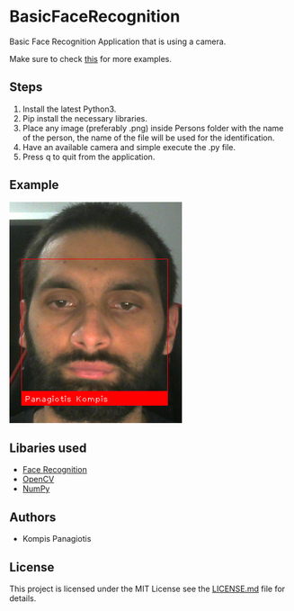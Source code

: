 # BasicFaceRecognition

Basic Face Recognition Application that is using a camera.   

Make sure to check [this](https://github.com/ageitgey/face_recognition/tree/master/examples) for more examples.

## Steps
1. Install the latest Python3.
2. Pip install the necessary libraries.
3. Place any image (preferably .png) inside Persons folder with the name of the person, the name of the file will be used for the identification.
4. Have an available camera and simple execute the .py file.
5. Press q to quit from the application.


## Example

![alt text](ExecutionExample.png "Example")

## Libaries used

- [Face Recognition](https://pypi.org/project/face-recognition)
- [OpenCV](https://pypi.org/project/opencv-python)
- [NumPy](https://pypi.org/project/numpy)

## Authors

- Kompis Panagiotis

## License

This project is licensed under the MIT License see the [LICENSE.md](https://github.com/PKompis/BasicFaceRecognition/blob/main/LICENSE) file for details.